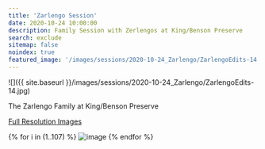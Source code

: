 ```yaml
---
title: 'Zarlengo Session'
date: 2020-10-24 10:00:00
description: Family Session with Zerlengos at King/Benson Preserve
search: exclude
sitemap: false
noindex: true
featured_image: '/images/sessions/2020-10-24_Zarlengo/ZarlengoEdits-14.jpg'
---
```


![]({{ site.baseurl }}/images/sessions/2020-10-24_Zarlengo/ZarlengoEdits-14.jpg)

The Zarlengo Family at King/Benson Preserve

<a href="https://1drv.ms/u/s!Aq9RMRjRsCDYgYBExXMGJ2ZSuTVzdw" download>Full Resolution Images</a>


<div class="gallery" data-columns="3">
{% for i in (1..107) %}
    <img src="{{ site.baseurl }}/images/sessions/2020-10-24_Zarlengo/ZarlengoEdits-{{ i }}.jpg" alt="image" />
{% endfor %}
<!--{% for image in site.static_files %}
    {% if image.path contains 'images/sessions/2020-10-24_Zarlengo' %}
        <img src="{{ site.baseurl }}{{ image.path }}" alt="image" />
    {% endif %}
{% endfor %}-->
</div>